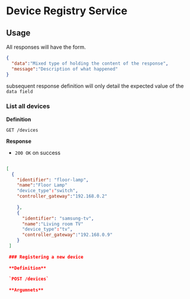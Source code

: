 # Device Registry Service

## Usage

All responses will have the form.



```json
{
  "data":"Mixed type of holding the content of the response",
  "message":"Description of what happened"
}
```

subsequent response definition will only detail the expected value of the `data field`

### List all devices

**Definition**

`GET /devices`

**Response**

- `200 OK` on success

```json

[
  {
    "identifier": "floor-lamp",
    "name":"Floor Lamp"
    "device_type":"switch",
    "controller_gateway":"192.168.0.2"
    
    },
    {
      "identifier": "samsung-tv",
      "name":"Living room TV"
      "device_type":"tv",
      "controller_gateway":"192.168.0.9"
    }
 ]
 
 ### Registering a new device 
 
 **Definition**
 
 `POST /devices`
 
 **Argumnets**
 
 
    
